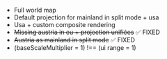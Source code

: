 - Full world map
- Default projection for mainland in split mode + usa
- Usa + custom composite rendering
- ~~Missing austria in eu + projection unifiées~~ ✅ FIXED
- ~~Austria as mainland in split mode~~ ✅ FIXED
- (baseScaleMultiplier = 1) !== (ui range = 1)
